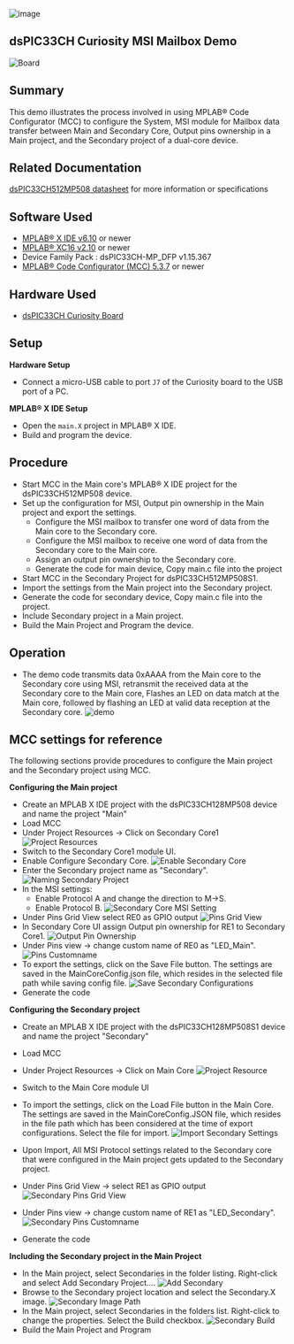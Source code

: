 ![image](images/microchip.jpg) 

## dsPIC33CH Curiosity MSI Mailbox Demo

![Board](images/Board.png)

## Summary

This demo illustrates the process involved in using MPLAB® Code Configurator (MCC) to configure 
the System, MSI module for Mailbox data transfer between Main and Secondary Core, Output pins ownership in a Main project, and the Secondary project of a 
dual-core device.

## Related Documentation

[dsPIC33CH512MP508 datasheet](https://www.microchip.com/dsPIC33CH512MP508) for more information or specifications

## Software Used

- [MPLAB® X IDE v6.10](https://www.microchip.com/mplabx) or newer
- [MPLAB® XC16 v2.10](https://www.microchip.com/xc16) or newer
- Device Family Pack : dsPIC33CH-MP_DFP v1.15.367
- [MPLAB® Code Configurator (MCC) 5.3.7](https://www.microchip.com/mcc) or newer

## Hardware Used

- [dsPIC33CH Curiosity Board](https://www.microchip.com/en-us/development-tool/dm330028-2)

## Setup

**Hardware Setup**

- Connect a micro-USB cable to port `J7` of the Curiosity board to the USB port of a PC.

**MPLAB® X IDE Setup**

- Open the `main.X` project in MPLAB® X IDE.
- Build and program the device.

## Procedure

- Start MCC in the Main core's MPLAB® X IDE project for the dsPIC33CH512MP508 device.
- Set up the configuration for MSI, Output pin ownership in the Main project and export the settings.
    - Configure the MSI mailbox to transfer one word of data from the Main  core to the Secondary core.
    - Configure the MSI mailbox to receive one word of data from the Secondary core to the Main core.
    - Assign an output pin ownership to the Secondary core.
    - Generate the code for main device, Copy main.c file into the project
- Start MCC in the Secondary Project for dsPIC33CH512MP508S1.
- Import the settings from the Main project into the Secondary project.
- Generate the code for secondary device, Copy main.c file into the project.
- Include Secondary project in a Main project.
- Build the Main Project and Program the device.


## Operation

- The demo code transmits data 0xAAAA from the Main core to the Secondary core using MSI, 
  retransmit the received data at the Secondary core to the Main core, Flashes an LED on data match at the Main core,
  followed by flashing an LED at valid data reception at the Secondary core.
![demo](images/demo.png)

## MCC settings for reference

The following sections provide procedures to configure the Main project and the Secondary project using MCC.
 
**Configuring the Main project**

- Create an MPLAB X IDE project with the dsPIC33CH128MP508 device and name the project "Main"
- Load MCC
- Under Project Resources → Click on Secondary Core1 
![Project Resources](images/project_resources.png)
- Switch to the Secondary Core1 module UI.
- Enable Configure Secondary Core.
![Enable Secondary Core](images/EnableSecondaryCore.png)
- Enter the Secondary project name as "Secondary". 
![Naming Secondary Project](images/NamingSecondaryProject.png)
- In the MSI settings:
    - Enable Protocol A and change the direction to M->S.
    - Enable Protocol B. 
    ![Secondary Core MSI Setting](images/SecondaryCoreMSISetting.png)
- Under Pins Grid View select RE0 as GPIO output 
![Pins Grid View](images/pinsGridView.png)
- In Secondary Core UI assign Output pin ownership for RE1 to Secondary Core1. 
![Output Pin Ownership](images/OutputPinOwnership.png)
- Under Pins view -> change custom name of RE0 as "LED_Main".
![Pins Customname](images/pins_customname.png)
- To export the settings, click on the Save File button. The settings are saved in the MainCoreConfig.json file, which resides in the selected file path while saving config file.
![Save Secondary Configurations](images/SaveSecondaryConfigurations.png)
- Generate the code

**Configuring the Secondary project**

- Create an MPLAB X IDE project with the dsPIC33CH128MP508S1 device and name the project "Secondary"
- Load MCC
- Under Project Resources -> Click on Main Core
![Project Resource](images/Secondary_projectresource.png)
- Switch to the Main Core module UI
- To import the settings, click on the Load File button in the Main Core. The settings are saved in the MainCoreConfig.JSON file, which resides in the file path which has been considered at the time of export configurations. Select the file for import.
![Import Secondary Settings](images/ImportSecondaryConfigbits.png)
- Upon Import, All MSI Protocol settings related to the Secondary core that were configured in the Main project gets updated to the Secondary project.

- Under Pins Grid View -> select RE1 as GPIO output 
![Secondary Pins Grid View](images/sec_pins.png)
- Under Pins view -> change custom name of RE1 as "LED_Secondary". 
![Secondary Pins Customname](images/sec_pinscustomname.png)
- Generate the code

**Including the Secondary project in the Main Project**

- In the Main project, select Secondaries in the folder listing. Right-click and select Add Secondary Project…. 
![Add Secondary](images/add_secondary.png)
- Browse to the Secondary project location and select the Secondary.X image. 
![Secondary Image Path](images/sec_imagepath.png)
- In the Main project, select Secondaries in the folders list. Right-click to change the properties. Select the Build checkbox. 
![Secondary Build](images/secondary_build.png)
- Build the Main Project and Program